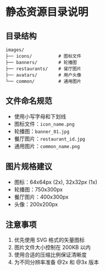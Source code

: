 # 静态资源目录说明

## 目录结构

```
images/
├── icons/          # 图标文件
├── banners/        # 轮播图
├── restaurants/    # 餐厅图片
├── avatars/        # 用户头像
└── common/         # 通用图片
```

## 文件命名规范

- 使用小写字母和下划线
- 图标文件：`icon_name.png`
- 轮播图：`banner_01.jpg`
- 餐厅图片：`restaurant_id.jpg`
- 通用图片：`common_name.png`

## 图片规格建议

- 图标：64x64px (2x), 32x32px (1x)
- 轮播图：750x300px
- 餐厅图片：400x300px
- 头像：200x200px

## 注意事项

1. 优先使用 SVG 格式的矢量图标
2. 图片文件大小控制在 200KB 以内
3. 使用合适的压缩比例保证清晰度
4. 为不同分辨率准备 @2x 和 @3x 版本